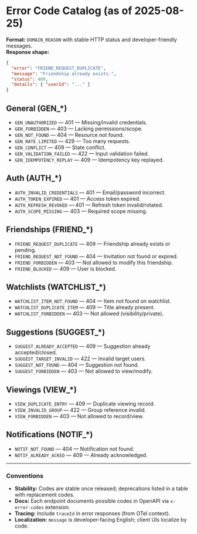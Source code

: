 # Error Code Catalog (as of 2025-08-25)

**Format:** `DOMAIN_REASON` with stable HTTP status and developer-friendly messages.  
**Response shape:**

```json
{
  "error": "FRIEND_REQUEST_DUPLICATE",
  "message": "Friendship already exists.",
  "status": 409,
  "details": { "userId": "..." }
}
```

## General (GEN\_\*)

- `GEN_UNAUTHORIZED` — 401 — Missing/invalid credentials.
- `GEN_FORBIDDEN` — 403 — Lacking permissions/scope.
- `GEN_NOT_FOUND` — 404 — Resource not found.
- `GEN_RATE_LIMITED` — 429 — Too many requests.
- `GEN_CONFLICT` — 409 — State conflict.
- `GEN_VALIDATION_FAILED` — 422 — Input validation failed.
- `GEN_IDEMPOTENCY_REPLAY` — 409 — Idempotency key replayed.

## Auth (AUTH\_\*)

- `AUTH_INVALID_CREDENTIALS` — 401 — Email/password incorrect.
- `AUTH_TOKEN_EXPIRED` — 401 — Access token expired.
- `AUTH_REFRESH_REVOKED` — 401 — Refresh token invalid/rotated.
- `AUTH_SCOPE_MISSING` — 403 — Required scope missing.

## Friendships (FRIEND\_\*)

- `FRIEND_REQUEST_DUPLICATE` — 409 — Friendship already exists or pending.
- `FRIEND_REQUEST_NOT_FOUND` — 404 — Invitation not found or expired.
- `FRIEND_FORBIDDEN` — 403 — Not allowed to modify this friendship.
- `FRIEND_BLOCKED` — 409 — User is blocked.

## Watchlists (WATCHLIST\_\*)

- `WATCHLIST_ITEM_NOT_FOUND` — 404 — Item not found on watchlist.
- `WATCHLIST_DUPLICATE_ITEM` — 409 — Title already present.
- `WATCHLIST_FORBIDDEN` — 403 — Not allowed (visibility/private).

## Suggestions (SUGGEST\_\*)

- `SUGGEST_ALREADY_ACCEPTED` — 409 — Suggestion already accepted/closed.
- `SUGGEST_TARGET_INVALID` — 422 — Invalid target users.
- `SUGGEST_NOT_FOUND` — 404 — Suggestion not found.
- `SUGGEST_FORBIDDEN` — 403 — Not allowed to view/modify.

## Viewings (VIEW\_\*)

- `VIEW_DUPLICATE_ENTRY` — 409 — Duplicate viewing record.
- `VIEW_INVALID_GROUP` — 422 — Group reference invalid.
- `VIEW_FORBIDDEN` — 403 — Not allowed to record/view.

## Notifications (NOTIF\_\*)

- `NOTIF_NOT_FOUND` — 404 — Notification not found.
- `NOTIF_ALREADY_ACKED` — 409 — Already acknowledged.

---

### Conventions

- **Stability:** Codes are stable once released; deprecations listed in a table with replacement codes.
- **Docs:** Each endpoint documents possible codes in OpenAPI via `x-error-codes` extension.
- **Tracing:** Include `traceId` in error responses (from OTel context).
- **Localization:** `message` is developer-facing English; client UIs localize by code.
